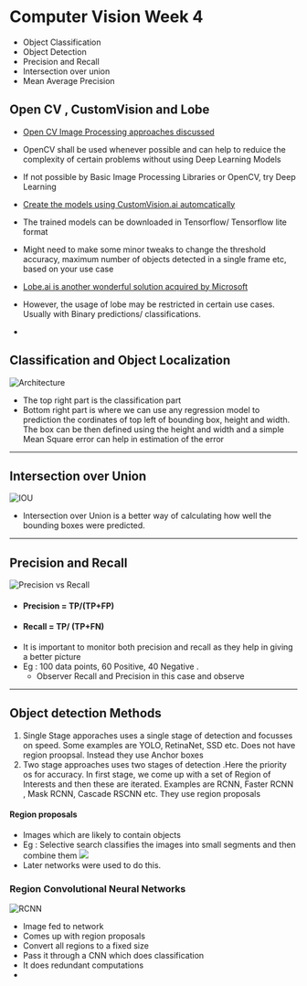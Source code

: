 # Computer Vision Week 4


- Object Classification
- Object Detection
- Precision and Recall
- Intersection over union
- Mean Average Precision

## Open CV , CustomVision and Lobe
- [Open CV Image Processing approaches discussed](https://github.com/sandheepgopinath/Code-Repository/tree/main/Computer-Vision/Opencv/Basic%20Image%20Processing)

- OpenCV shall be used whenever possible and can help to reduice the complexity of certain problems without using Deep Learning Models
- If not possible by Basic Image Processing Libraries or OpenCV, try Deep Learning
- [Create the models using CustomVision.ai automcatically](https://azure.microsoft.com/en-us/services/cognitive-services/custom-vision-service/)
- The trained models can be downloaded in Tensorflow/ Tensorflow lite format
- Might need to make some minor tweaks to change the threshold accuracy, maximum number of objects detected in a single frame etc, based on your use case
- [Lobe.ai is another wonderful solution acquired by Microsoft](https://www.lobe.ai/)
- However, the usage of lobe may be restricted in certain use cases. Usually with Binary predictions/ classifications. 
-
## Classification and Object Localization

![Architecture](https://miro.medium.com/max/1838/1*NTVoRZYBWbwRxNidyLCxPw.png)
- The top right part is the classification part
- Bottom right part is where we can use any regression model to prediction the cordinates of top left of bounding box, height and width. The box can be then defined using the height and width and a simple Mean Square error can help in estimation of the error

---
## Intersection over Union

![IOU](https://www.researchgate.net/profile/Rafael-Padilla/publication/343194514/figure/fig2/AS:916944999956482@1595628132920/Intersection-Over-Union-IOU.ppm)
- Intersection over Union is a better way of calculating how well the bounding boxes were predicted. 
---
## Precision and Recall
![Precision vs Recall](https://cdn-images-1.medium.com/fit/t/1600/480/1*Ub0nZTXYT8MxLzrz0P7jPA.png)
- #### Precision = TP/(TP+FP)
- #### Recall = TP/ (TP+FN)
- It is important to monitor both precision and recall as they help in giving a better picture
- Eg : 100 data points, 60 Positive, 40 Negative .
    -  Observer Recall and Precision in this case and observe    
---



## Object detection Methods

1. Single Stage apporaches uses a single stage of detection and focusses on speed. Some examples are YOLO, RetinaNet, SSD etc. Does not have region proopsal. Instead they use Anchor boxes
2. Two stage approaches uses two stages of detection .Here the priority os for  accuracy. In first stage, we come up with a set of Region of Interests and then these are iterated. Examples are RCNN, Faster RCNN , Mask RCNN, Cascade RSCNN etc. They use region proposals

#### Region proposals
- Images which are likely to contain objects
- Eg : Selective search classifies the images into small segments and then combine them
![](https://media.geeksforgeeks.org/wp-content/uploads/home/Step2-660x168.PNG)
- Later networks were used to do this.


### Region Convolutional Neural Networks
![RCNN](https://miro.medium.com/max/1400/1*REPHY47zAyzgbNKC6zlvBQ.png)
- Image fed to network
- Comes up with region proposals
- Convert all regions to a fixed size
- Pass it through a CNN which does classification
- It does redundant computations
- 


